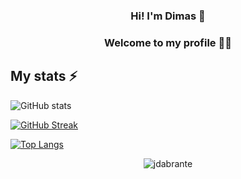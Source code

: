 <div align="center">
  
### Hi! I'm Dimas 👋 
### Welcome to my profile 👨‍💻
  
</div>

## My stats ⚡️

![GitHub stats](https://github-readme-stats.vercel.app/api?username=jdabrante&show_icons=true&theme=transparent&card_width=400)

[![GitHub Streak](https://github-readme-streak-stats.herokuapp.com?user=jdabrante&theme=transparent&card_width=400)](https://git.io/streak-stats)

[![Top Langs](https://github-readme-stats.vercel.app/api/top-langs/?username=jdabrante&theme=transparent&layout=donut&card_width=200)](https://github.com/anuraghazra/github-readme-stats)

<div align = "center">

<img src="https://komarev.com/ghpvc/?username=jdabrante&label=Profile%20views&color=0e75b6&style=for-the-badge" alt="jdabrante"/>

</div>

